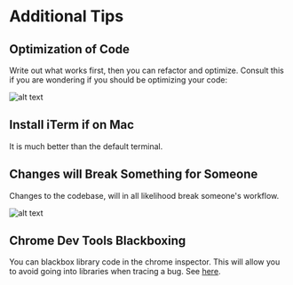 # Additional Tips

## Optimization of Code

Write out what works first, then you can refactor and optimize.  Consult this if you are wondering if you should be optimizing your code:

![alt text](http://imgs.xkcd.com/comics/optimization.png "Optimization")

## Install iTerm if on Mac

It is much better than the default terminal.

## Changes will Break Something for Someone

Changes to the codebase, will in all likelihood break someone's workflow.

![alt text](http://imgs.xkcd.com/comics/workflow.png "People use things in unexpected ways")

## Chrome Dev Tools Blackboxing

You can blackbox library code in the chrome inspector.  This will allow you to avoid going into libraries when tracing a bug.  See [here](https://developer.chrome.com/devtools/docs/blackboxing).
